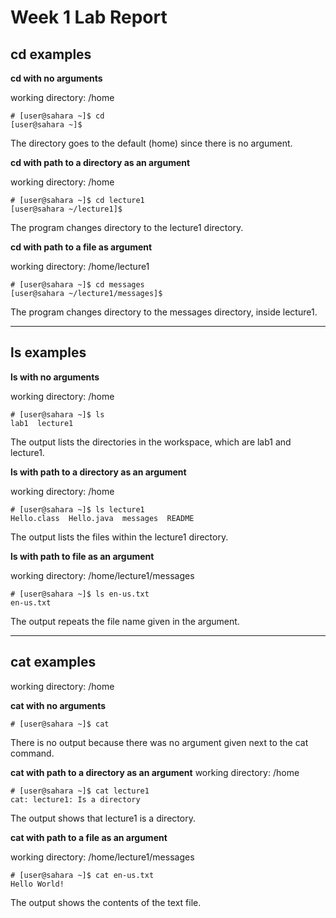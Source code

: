 # **Week 1 Lab Report**

## cd examples

**cd with no arguments**

working directory: /home
```
# [user@sahara ~]$ cd
[user@sahara ~]$
```
The directory goes to the default (home) since there is no argument.

**cd with path to a directory as an argument**

working directory: /home
```
# [user@sahara ~]$ cd lecture1
[user@sahara ~/lecture1]$
```
The program changes directory to the lecture1 directory.

**cd with path to a file as argument**

working directory: /home/lecture1
```
# [user@sahara ~]$ cd messages
[user@sahara ~/lecture1/messages]$
```
The program changes directory to the messages directory, inside lecture1.

***

## ls examples

**ls with no arguments**

working directory: /home
```
# [user@sahara ~]$ ls
lab1  lecture1
```
The output lists the directories in the workspace, which are lab1 and lecture1.

**ls with path to a directory as an argument**

working directory: /home
```
# [user@sahara ~]$ ls lecture1
Hello.class  Hello.java  messages  README
```
The output lists the files within the lecture1 directory.

**ls with path to file as an argument**

working directory: /home/lecture1/messages
```
# [user@sahara ~]$ ls en-us.txt
en-us.txt
```
The output repeats the file name given in the argument.

***

## cat examples
working directory: /home

**cat with no arguments**
```
# [user@sahara ~]$ cat

```
There is no output because there was no argument given next to the cat command.

**cat with path to a directory as an argument**
working directory: /home
```
# [user@sahara ~]$ cat lecture1
cat: lecture1: Is a directory
```
The output shows that lecture1 is a directory.

**cat with path to a file as an argument**

working directory: /home/lecture1/messages
```
# [user@sahara ~]$ cat en-us.txt
Hello World!
```
The output shows the contents of the text file.
